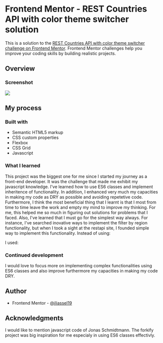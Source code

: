 # Frontend Mentor - REST Countries API with color theme switcher solution

This is a solution to the [REST Countries API with color theme switcher challenge on Frontend Mentor](https://www.frontendmentor.io/challenges/rest-countries-api-with-color-theme-switcher-5cacc469fec04111f7b848ca). Frontend Mentor challenges help you improve your coding skills by building realistic projects.

## Overview

### Screenshot

![](./screenshot.jpg)

## My process

### Built with

- Semantic HTML5 markup
- CSS custom properties
- Flexbox
- CSS Grid
- Javascript

### What I learned

This project was the biggest one for me since I started my journey as a front-end developer. It was the challenge that made me exhibit my javascript knowledge. I've learned how to use ES6 classes and implement inheritence of functionality. In addition, I enhanced very much my capacities in making my code as DRY as possible and avoiding repetetive code. Furthermore, I think the most beneficial thing that I learnt is that I most from time to time leave the work and empty my mind to improve my thinking. For me, this helped me so much in figuring out solutions for problems that I faced. Also, I've learned that I must go for the simplest way always. For instance, I've searched inovative ways to implement the filter by region functionality, but when I took a sight at the restapi site, I founded simple way to implement this functionality. Instead of using:

 <script> 
  this.\_data.filter((data)=> {
    if(data.region === filter.textContent){
    createMarkup(data);
    }
  })
</script>

I used:

 <script> 
   this.fetchData(`/region/${filterBtnText.textContent.toLowerCase()}`);
</script>

### Continued development

I would love to focus more on implementing complex functionalities using ES6 classes and also improve furthermore my capacities in making my code DRY.

## Author


- Frontend Mentor - [@iliassel19](https://www.frontendmentor.io/profile/iliassel19)

## Acknowledgments

I would like to mention javascript code of Jonas Schmidtmann. The forkify project was big inspiration for me especialy in using ES6 classes effectivly.
